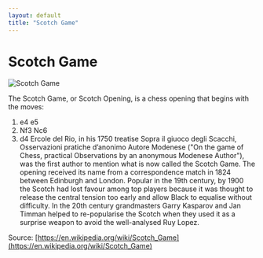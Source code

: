 ```yaml
---
layout: default
title: "Scotch Game"
---
```


# Scotch Game

![Scotch Game](https://www.thechesswebsite.com/wp-content/uploads/2012/07/ScotchGame.jpg)

The Scotch Game, or Scotch Opening, is a chess opening that begins with the moves:

1. e4 e5
2. Nf3 Nc6
3. d4
Ercole del Rio, in his 1750 treatise Sopra il giuoco degli Scacchi, Osservazioni pratiche d’anonimo Autore Modenese ("On the game of Chess, practical Observations by an anonymous Modenese Author"), was the first author to mention what is now called the Scotch Game. The opening received its name from a correspondence match in 1824 between Edinburgh and London. Popular in the 19th century, by 1900 the Scotch had lost favour among top players because it was thought to release the central tension too early and allow Black to equalise without difficulty. In the 20th century grandmasters Garry Kasparov and Jan Timman helped to re-popularise the Scotch when they used it as a surprise weapon to avoid the well-analysed Ruy Lopez.

Source: [https://en.wikipedia.org/wiki/Scotch_Game](https://en.wikipedia.org/wiki/Scotch_Game)
